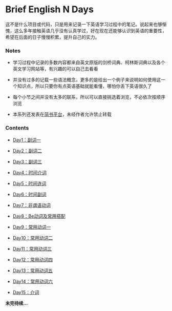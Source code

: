 # Brief English N Days

这不是什么项目或代码，只是用来记录一下英语学习过程中的笔记。说起来也够惭愧，这么多年接触英语几乎没有认真学过，好在现在还能够认识到英语的重要性，希望在后面的日子慢慢积累，提升自己的实力。

### Notes

- 学习过程中记录的多数内容都来自英文原版的剑桥词典、柯林斯词典以及各个英文学习网站等，有兴趣的可以自己去看看

- 并没有过多的记载一些语法概念，更多的是给出一个例子来说明如何使用这一个知识点，所以只要你有点英语基础就能看懂，哪怕你丢下英语很久了

- 每个小节之间并没有太多的联系，所以可以直接挑选着浏览，不必依次按顺序浏览

- 本系列还发表在[简书平台](https://www.jianshu.com/nb/26277782)，未经作者允许禁止转载

### Contents

- [Day1：副词一](https://github.com/Shincey/Brief-English-N-Days/blob/master/Breif-English-N-Days/Day1%EF%BC%9A%E5%89%AF%E8%AF%8D%E4%B8%80.md)

- [Day2：副词二](https://github.com/Shincey/Brief-English-N-Days/blob/master/Breif-English-N-Days/Day2%EF%BC%9A%E5%89%AF%E8%AF%8D%E4%BA%8C.md)

- [Day3：副词三](https://github.com/Shincey/Brief-English-N-Days/blob/master/Breif-English-N-Days/Day3%EF%BC%9A%E5%89%AF%E8%AF%8D%E4%B8%89.md)

- [Day4：时间介词](https://github.com/Shincey/Brief-English-N-Days/blob/master/Breif-English-N-Days/Day4%EF%BC%9A%E6%97%B6%E9%97%B4%E4%BB%8B%E8%AF%8D.md)

- [Day5：时间连词](https://github.com/Shincey/Brief-English-N-Days/blob/master/Breif-English-N-Days/Day5%EF%BC%9A%E6%97%B6%E9%97%B4%E8%BF%9E%E8%AF%8D.md)

- [Day6：时间副词](https://github.com/Shincey/Brief-English-N-Days/blob/master/Breif-English-N-Days/Day6%EF%BC%9A%E6%97%B6%E9%97%B4%E5%89%AF%E8%AF%8D.md)

- [Day7：非谓语动词](https://github.com/Shincey/Brief-English-N-Days/blob/master/Breif-English-N-Days/Day7%EF%BC%9A%E9%9D%9E%E8%B0%93%E8%AF%AD%E5%8A%A8%E8%AF%8D.md)

- [Day8：Be动词及常用搭配](https://github.com/Shincey/Brief-English-N-Days/blob/master/Breif-English-N-Days/Day8%EF%BC%9ABe%E5%8A%A8%E8%AF%8D%E5%8F%8A%E5%B8%B8%E7%94%A8%E6%90%AD%E9%85%8D.md)

- [Day9：常用动词一](https://github.com/Shincey/Brief-English-N-Days/blob/master/Breif-English-N-Days/Day9%EF%BC%9A%E5%B8%B8%E7%94%A8%E5%8A%A8%E8%AF%8D%E4%B8%80.md)

- [Day10：常用动词二](https://github.com/Shincey/Brief-English-N-Days/blob/master/Breif-English-N-Days/Day10%EF%BC%9A%E5%B8%B8%E7%94%A8%E5%8A%A8%E8%AF%8D%E4%BA%8C.md)

- [Day11：常用动词三](https://github.com/Shincey/Brief-English-N-Days/blob/master/Breif-English-N-Days/Day11%EF%BC%9A%E5%B8%B8%E7%94%A8%E5%8A%A8%E8%AF%8D%E4%B8%89.md)

- [Day12：常用动词四](https://github.com/Shincey/Brief-English-N-Days/blob/master/Breif-English-N-Days/Day12%EF%BC%9A%E5%B8%B8%E7%94%A8%E5%8A%A8%E8%AF%8D%E5%9B%9B.md)

- [Day13：常用动词五](https://github.com/Shincey/Brief-English-N-Days/blob/master/Breif-English-N-Days/Day13%EF%BC%9A%E5%B8%B8%E7%94%A8%E5%8A%A8%E8%AF%8D%E4%BA%94.md)

- [Day14：常用动词六](https://github.com/Shincey/Brief-English-N-Days/blob/master/Breif-English-N-Days/Day14%EF%BC%9A%E5%B8%B8%E7%94%A8%E5%8A%A8%E8%AF%8D%E5%85%AD.md)

- [Day15：介词]()

**未完待续...**
